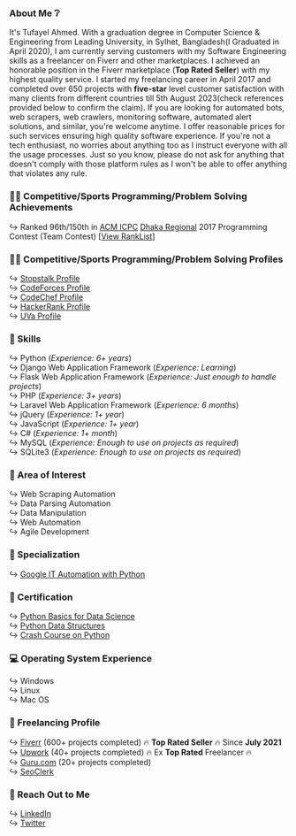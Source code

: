 ### About Me ❔
It's Tufayel Ahmed. With a graduation degree in Computer Science & Engineering from Leading University, in Sylhet, Bangladesh(I Graduated in April 2020), I am currently serving customers with my Software Engineering skills as a freelancer on Fiverr and other marketplaces. I achieved an honorable position in the Fiverr marketplace (<strong>Top Rated Seller</strong>) with my highest quality service. I started my freelancing career in April 2017 and completed over 650 projects with <strong>five-star</strong> level customer satisfaction with many clients from different countries till 5th August 2023(check references provided below to confirm the claim). If you are looking for automated bots, web scrapers, web crawlers, monitoring software, automated alert solutions, and similar, you're welcome anytime. I offer reasonable prices for such services ensuring high quality software experience. If you're not a tech enthusiast, no worries about anything too as I instruct everyone with all the usage processes. Just so you know, please do not ask for anything that doesn't comply with those platform rules as I won't be able to offer anything that violates any rule. 

### 👨‍💻 Competitive/Sports Programming/Problem Solving Achievements
↪️ Ranked 96th/150th in <a href="https://en.wikipedia.org/wiki/International_Collegiate_Programming_Contest" title="click to learn more">ACM ICPC</a> <a href="https://en.wikipedia.org/wiki/ACM_ICPC_Dhaka_Site" title="click to learn more">Dhaka Regional</a> 2017 Programming Contest (Team Contest) [<a href="https://algo.codemarshal.org/contests/icpc-dhaka-17/standings">View RankList</a>]

### 👨‍💻 Competitive/Sports Programming/Problem Solving Profiles
↪️ <a href="https://www.stopstalk.com/user/profile/tufayel_lus">Stopstalk Profile</a><br>
↪️ <a href="https://codeforces.com/profile/tufayel_lus">CodeForces Profile</a><br>
↪️ <a href="https://www.codechef.com/users/tufayel_lus">CodeChef Profile</a><br>
↪️ <a href="https://www.hackerrank.com/tufayel_lus">HackerRank Profile</a><br>
↪️ <a href="https://uhunt.onlinejudge.org/id/866523">UVa Profile</a><br>

### 💪 Skills
↪️ Python (<i>Experience: 6+ years</i>)<br>
↪️ Django Web Application Framework (<i>Experience: Learning</i>)<br>
↪️ Flask Web Application Framework (<i>Experience: Just enough to handle projects</i>)<br>
↪️ PHP (<i>Experience: 3+ years</i>)<br>
↪️ Laravel Web Application Framework (<i>Experience: 6 months</i>)<br>
↪️ jQuery (<i>Experience: 1+ year</i>)<br>
↪️ JavaScript (<i>Experience: 1+ year</i>)<br>
↪️ C# (<i>Experience: 1+ month</i>)<br>
↪️ MySQL (<i>Experience: Enough to use on projects as required</i>)<br>
↪️ SQLite3 (<i>Experience: Enough to use on projects as required</i>)<br>

### 🌷 Area of Interest
↪️ Web Scraping Automation<br>
↪️ Data Parsing Automation<br>
↪️ Data Manipulation<br>
↪️ Web Automation<br>
↪️ Agile Development<br>

### 🔧 Specialization
↪️ <a href="https://www.coursera.org/account/accomplishments/specialization/certificate/YA2NB2YKZJHF" target="_blank">Google IT Automation with Python</a><br>

### 📘 Certification
↪️ <a href="https://courses.edx.org/certificates/9109dada5de64187a4f72097dee83ac0" target="_blank">Python Basics for Data Science</a><br>
↪️ <a href="https://www.coursera.org/account/accomplishments/certificate/2NT7U479VXK2" target="_blank">Python Data Structures</a><br>
↪️ <a href="https://www.coursera.org/account/accomplishments/certificate/P6UCBFCJKN3Y" target="_blank">Crash Course on Python</a><br>

### 💻 Operating System Experience
↪️ Windows<br>
↪️ Linux<br>
↪️ Mac OS<br>

### 🎌 Freelancing Profile
↪️ <a href="https://www.fiverr.com/thechoyon" target="_blank">Fiverr</a> (600+ projects completed) 🔥 <b>Top Rated Seller</b> 🔥 Since <b>July 2021</b><br>
↪️ <a href="https://www.upwork.com/freelancers/~01ba51f81fe1a76fc2" target="_blank">Upwork</a> (40+ projects completed) 🔥 Ex <b>Top Rated</b> Freelancer 🔥<br>
↪️ <a href="https://www.guru.com/freelancers/choyon-ahmed" target="_blank">Guru.com</a> (20+ projects completed)<br>
↪️ <a href="https://www.seoclerk.com/user/TheChoyon" target="_blank">SeoClerk</a><br>

### 📨 Reach Out to Me
↪️ <a href="https://www.linkedin.com/in/tufayel-ahmed-cse" target="_blank">LinkedIn</a><br>
↪️ <a href="https://www.twitter.com/cse_tufayel" target="_blank">Twitter</a><br>
